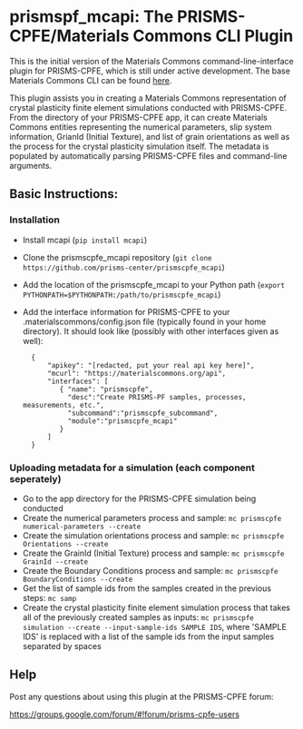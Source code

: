 # prismspf_mcapi: The PRISMS-CPFE/Materials Commons CLI Plugin

This is the initial version of the Materials Commons command-line-interface plugin for PRISMS-CPFE, which is still under active development. The base Materials Commons CLI can be found [here](https://github.com/materials-commons/mcapi/tree/master/python).

This plugin assists you in creating a Materials Commons representation of crystal plasticity finite element simulations conducted with PRISMS-CPFE. From the directory of your PRISMS-CPFE app, it can create Materials Commons entities representing the numerical parameters, slip system information, GrianId (Initial Texture), and list of grain orientations as well as the process for the crystal plasticity simulation itself. The metadata is populated by automatically parsing PRISMS-CPFE files and command-line arguments.

## Basic Instructions:

### Installation
- Install mcapi (`pip install mcapi`)
- Clone the prismscpfe_mcapi repository (`git clone https://github.com/prisms-center/prismscpfe_mcapi`)
- Add the location of the prismscpfe_mcapi to your Python path (`export PYTHONPATH=$PYTHONPATH:/path/to/prismscpfe_mcapi`)
- Add the interface information for PRISMS-CPFE to your .materialscommons/config.json file (typically found in your home directory). It should look like (possibly with other interfaces given as well):

        {
            "apikey": "[redacted, put your real api key here]",
            "mcurl": "https://materialscommons.org/api",
            "interfaces": [
               { "name": "prismscpfe",
                 "desc":"Create PRISMS-PF samples, processes, measurements, etc.",
                 "subcommand":"prismscpfe_subcommand",
                 "module":"prismscpfe_mcapi"
               }
            ]
        }


### Uploading metadata for a simulation (each component seperately)
- Go to the app directory for the PRISMS-CPFE simulation being conducted
- Create the numerical parameters process and sample: `mc prismscpfe numerical-parameters --create`
- Create the simulation orientations process and sample: `mc prismscpfe Orientations --create`
- Create the GrainId (Initial Texture) process and sample: `mc prismscpfe GrainId --create`
- Create the Boundary Conditions process and sample: `mc prismscpfe BoundaryConditions --create`
- Get the list of sample ids from the samples created in the previous steps: `mc samp`
- Create the crystal plasticity finite element simulation process that takes all of the previously created samples as inputs: `mc prismscpfe simulation --create --input-sample-ids SAMPLE IDS`, where 'SAMPLE IDS' is replaced with a list of the sample ids from the input samples separated by spaces

## Help
Post any questions about using this plugin at the PRISMS-CPFE forum:

https://groups.google.com/forum/#!forum/prisms-cpfe-users
